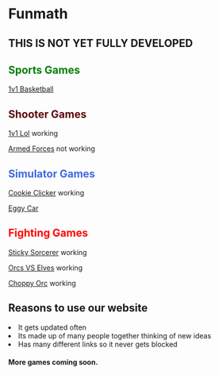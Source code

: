

# Funmath


<h2>THIS IS NOT YET FULLY DEVELOPED</h2>



<h2 style="color:green;">Sports Games </h2>


[1v1 Basketball](https://cosmosinagalaxy.github.io/Funmath/1v1basketball.html)
<h2 style="color:#5e040e;">Shooter Games</h2>



  [1v1 Lol](https://games.imc.re/ngs/1v1lol/) working 


 [Armed Forces](https://anchorxandthe.world/games/armedforces) not working 
 <h2 style="color:royalblue;">Simulator Games </h2>


   
[Cookie Clicker](https://jetyuh.github.io/cookie-clicker/) working


[Eggy Car](https://cosmosinagalaxy.github.io/Funmath/eggycar.html)






<h2 style="color:red;">Fighting Games </h2>

[Sticky Sorcerer](https://jetyehsunblocked.codehs.me/games/sticky-sorcerer.html) working






[Orcs VS Elves](https://jetyehsunblocked.codehs.me/games/orcs-vs-elves.html) working


[Choppy Orc](https://jetyehsunblocked.codehs.me/games/choppy-orc.html) working







 <h2>Reasons to use our website</h2>

 <li> It gets updated often
 <li>Its made up of many people together thinking of new ideas
 <li>Has many different links so it never gets blocked
<h4>More games coming soon. 






